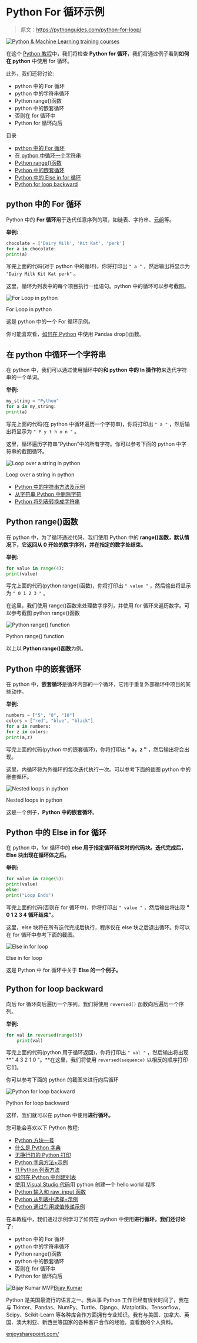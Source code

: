 # Python For 循环示例

> 原文：<https://pythonguides.com/python-for-loop/>

[![Python & Machine Learning training courses](img/49ec9c6da89a04c9f45bab643f8c765c.png)](https://sharepointsky.teachable.com/p/python-and-machine-learning-training-course)

在这个 [Python 教程](https://pythonguides.com/python-programming-for-the-absolute-beginner/)中，我们将检查 **Python for 循环**，我们将通过例子看到**如何在 python** 中使用 for 循环。

此外，我们还将讨论:

*   python 中的 For 循环
*   python 中的字符串循环
*   Python range()函数
*   python 中的嵌套循环
*   否则在 for 循环中
*   Python for 循环向后

目录

[](#)

*   [python 中的 For 循环](#For_Loop_in_python "For Loop in python")
*   [在 python 中循环一个字符串](#Loop_over_a_string_in_python "Loop over a string in python")
*   [Python range()函数](#Python_range_function "Python range() function")
*   [Python 中的嵌套循环](#Nested_loops_in_Python "Nested loops in Python")
*   [Python 中的 Else in for 循环](#Else_in_for_loop_in_Python "Else in for loop in Python")
*   [Python for loop backward](#Python_for_loop_backward "Python for loop backward")

## python 中的 For 循环

Python 中的 **For 循环**用于迭代任意序列的项，如链表、字符串、[元组](https://pythonguides.com/create-a-tuple-in-python/)等。

**举例:**

```py
chocolate = ['Dairy Milk', 'Kit Kat', 'perk']
for a in chocolate:
print(a)
```

写完上面的代码(对于 python 中的循环)，你将打印出 `" a "` ，然后输出将显示为 `"Dairy Milk Kit Kat perk"` 。

这里，循环为列表中的每个项目执行一组语句。python 中的循环可以参考截图。

![For Loop in python](img/cb20612c64f94a490e18eeeb0381f446.png "For Loop in python")

For Loop in python

这是 python 中的一个 For 循环示例。

你可能喜欢看，[如何在 Python](https://pythonguides.com/pandas-drop/) 中使用 Pandas drop()函数。

## 在 python 中循环一个字符串

在 python 中，我们可以通过使用循环中的**和 python 中的 In 操作符**来迭代字符串的一个单词。

**举例:**

```py
my_string = "Python"
for a in my_string:
print(a)
```

写完上面的代码(在 python 中循环遍历一个字符串)，你将打印出 `" a "` ，然后输出将显示为 `" P y t h o n "` 。

这里，循环遍历字符串“Python”中的所有字符。你可以参考下面的 python 中字符串的截图循环。

![Loop over a string in python](img/a67bc4f0339d016f62965d93a2a2687a.png "Loop over a string in python")

Loop over a string in python

*   [Python 中的字符串方法及示例](https://pythonguides.com/string-methods-in-python/)
*   [从字符串 Python 中删除字符](https://pythonguides.com/remove-character-from-string-python/)
*   [Python 将列表转换成字符串](https://pythonguides.com/python-convert-list-to-string/)

## Python range()函数

在 python 中，为了循环通过代码，我们使用 Python 中的 **range()函数，默认情况下，它返回从 0 开始的数字序列，并在指定的数字处结束。**

**举例:**

```py
for value in range(4):
print(value)
```

写完上面的代码(python range()函数)，你将打印出 `" value "` ，然后输出将显示为 `" 0 1 2 3 "` 。

在这里，我们使用 range()函数来处理数字序列，并使用 for 循环来遍历数字。可以参考截图 python range()函数

![Python range() function](img/3a044f83a94a1d171be3b73c26b60571.png "Python range function 1")

Python range() function

以上以 **Python range()函数**为例。

## Python 中的嵌套循环

在 python 中，**嵌套循环**是循环内部的一个循环，它用于重复外部循环中项目的某些动作。

**举例:**

```py
numbers = ["5", "8", "10"]
colors = ["red", "blue", "black"]
for a in numbers:
for z in colors:
print(a,z)
```

写完上面的代码(python 中的嵌套循环)，你将打印出 **" a，z "** ，然后输出将会出现。

这里，内循环将为外循环的每次迭代执行一次。可以参考下面的截图 python 中的嵌套循环。

![Nested loops in python](img/884e7b46b1649921c65179b3073fc80d.png "Nested loops in python")

Nested loops in python

这是一个例子，**Python 中的嵌套循环**。

## Python 中的 Else in for 循环

在 python 中，for 循环中的 **else 用于指定循环结束时的代码块。迭代完成后，Else 块出现在循环体之后。**

**举例:**

```py
for value in range(5):
print(value)
else:
print("Loop Ends")
```

写完上面的代码(否则在 for 循环中)，你将打印出 `" value "` ，然后输出将出现 **" 0 1 2 3 4 循环结束"。**

这里，else 块将在所有迭代完成后执行，程序仅在 else 块之后退出循环。你可以在 for 循环中参考下面的截图。

![Else in for loop](img/8ca431ba1c792680da1358245420c73f.png "Else in for loop")

Else in for loop

这是 Python 中 for 循环中关于 **Else 的一个例子。**

## Python for loop backward

向后 for 循环向后遍历一个序列，我们将使用 `reversed()` 函数向后遍历一个序列。

**举例:**

```py
for val in reversed(range(5))
    print(val)
```

写完上面的代码(python 用于循环返回)，你将打印出 `" val "` ，然后输出将出现 **" 4 3 2 1 0 "。**在这里，我们将使用 `reversed(sequence)` 以相反的顺序打印它们。

你可以参考下面的 python 的截图来进行向后循环

![Python for loop backward](img/e0f4e5dac15a1359ec0ba1e5a1a98d03.png "Python for loop backward")

Python for loop backward

这样，我们就可以在 python 中使用**进行循环。**

您可能会喜欢以下 Python 教程:

*   [Python 方块一号](https://pythonguides.com/python-square-a-number/)
*   [什么是 Python 字典](https://pythonguides.com/create-a-dictionary-in-python/)
*   [无换行符的 Python 打印](https://pythonguides.com/python-print-without-newline/)
*   [Python 字典方法+示例](https://pythonguides.com/python-dictionary-methods/)
*   [11 Python 列表方法](https://pythonguides.com/python-list-methods/)
*   [如何在 Python 中创建列表](https://pythonguides.com/create-list-in-python/)
*   [使用 Visual Studio 代码](https://pythonguides.com/python-hello-world-program/)用 python 创建一个 hello world 程序
*   [Python 输入和 raw_input 函数](https://pythonguides.com/python-input-and-raw_input-function/)
*   [Python 从列表中选择+示例](https://pythonguides.com/python-select-from-a-list/)
*   [Python 通过引用或值传递示例](https://pythonguides.com/python-pass-by-reference-or-value/)

在本教程中，我们通过示例学习了如何在 python 中使用**进行循环，我们还讨论了:**

*   python 中的 For 循环
*   python 中的字符串循环
*   Python range()函数
*   python 中的嵌套循环
*   否则在 for 循环中
*   Python for 循环向后

![Bijay Kumar MVP](img/9cb1c9117bcc4bbbaba71db8d37d76ef.png "Bijay Kumar MVP")[Bijay Kumar](https://pythonguides.com/author/fewlines4biju/)

Python 是美国最流行的语言之一。我从事 Python 工作已经有很长时间了，我在与 Tkinter、Pandas、NumPy、Turtle、Django、Matplotlib、Tensorflow、Scipy、Scikit-Learn 等各种库合作方面拥有专业知识。我有与美国、加拿大、英国、澳大利亚、新西兰等国家的各种客户合作的经验。查看我的个人资料。

[enjoysharepoint.com/](https://enjoysharepoint.com/)[](https://www.facebook.com/fewlines4biju "Facebook")[](https://www.linkedin.com/in/fewlines4biju/ "Linkedin")[](https://twitter.com/fewlines4biju "Twitter")